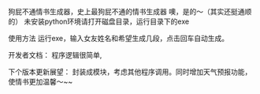 狗屁不通情书生成器，史上最狗屁不通的情书生成器
噢，是的〜（其实还挺通顺的）
未安装python环境请打开磁盘目录，运行目录下的exe

使用方法
运行exe，输入女友姓名和希望生成几段，点击回车自动生成。

开发者文档：
程序逻辑很简单,

下个版本更新展望：
封装成模块，考虑其他程序调用。同时增加天气预报功能，使情书更加温馨〜~~
